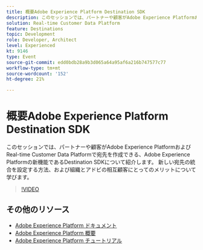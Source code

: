 ```yaml
---
title: 概要Adobe Experience Platform Destination SDK
description: このセッションでは、パートナーや顧客がAdobe Experience PlatformおよびReal-time Customer Data Platformで宛先を作成できる、Adobe Experience Platformの新機能であるDestination SDKについて紹介します。 新しい宛先の統合を設定する方法、および組織とアドビの相互顧客にとってのメリットについて学びます。
solution: Real-time Customer Data Platform
feature: Destinations
topic: Development
role: Developer, Architect
level: Experienced
kt: 9146
type: Event
source-git-commit: edd0bdb28a9b3d065a64a95af6a216b747577c77
workflow-type: tm+mt
source-wordcount: '152'
ht-degree: 21%

---
```


# 概要Adobe Experience Platform Destination SDK

このセッションでは、パートナーや顧客がAdobe Experience PlatformおよびReal-time Customer Data Platformで宛先を作成できる、Adobe Experience Platformの新機能であるDestination SDKについて紹介します。 新しい宛先の統合を設定する方法、および組織とアドビの相互顧客にとってのメリットについて学びます。


>[!VIDEO](https://video.tv.adobe.com/v/337583/?quality=12&learn=on&hidetitle=true)

## その他のリソース

- [Adobe Experience Platform ドキュメント](https://experienceleague.adobe.com/docs/experience-platform.html?lang=ja)
- [Adobe Experience Platform 概要](https://experienceleague.adobe.com/docs/experience-platform/landing/home.html?lang=ja)
- [Adobe Experience Platform チュートリアル](https://experienceleague.adobe.com/docs/platform-learn/tutorials/overview.html?lang=ja)
